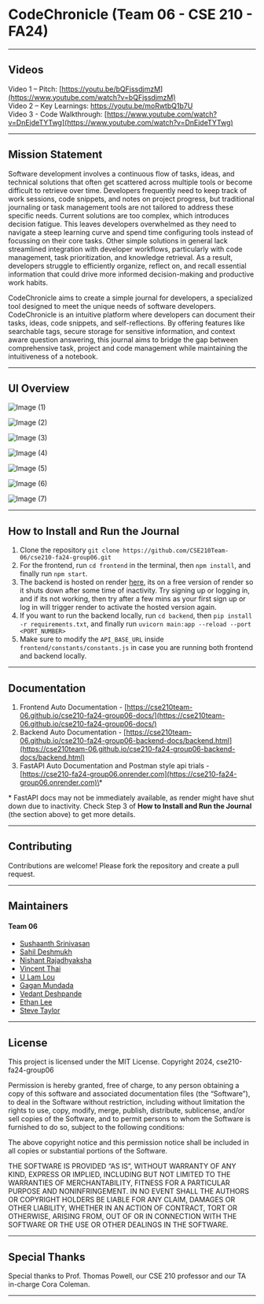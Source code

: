 # CodeChronicle (Team 06 - CSE 210 - FA24)

---

## Videos

Video 1 – Pitch: [https://youtu.be/bQFjssdjmzM](https://www.youtube.com/watch?v=bQFjssdjmzM) \
Video 2 – Key Learnings: [https://youtu.be/moRwtbQ1b7U ](https://www.youtube.com/watch?v=moRwtbQ1b7U) \
Video 3 - Code Walkthrough: [https://www.youtube.com/watch?v=DnEjdeTYTwg](https://www.youtube.com/watch?v=DnEjdeTYTwg)

---

## Mission Statement

Software development involves a continuous flow of tasks, ideas, and technical solutions that often get scattered across multiple tools or become difficult to retrieve over time. Developers frequently need to keep track of work sessions, code snippets, and notes on project progress, but traditional journaling or task management tools are not tailored to address these specific needs. Current solutions are too complex, which introduces decision fatigue. This leaves developers overwhelmed as they need to navigate a steep learning curve and spend time configuring tools instead of focussing on their core tasks. Other simple solutions in general lack streamlined integration with developer workflows, particularly with code management, task prioritization, and knowledge retrieval. As a result, developers struggle to efficiently organize, reflect on, and recall essential information that could drive more informed decision-making and productive work habits.

CodeChronicle aims to create a simple journal for developers, a specialized tool designed to meet the unique needs of software developers. CodeChronicle is an intuitive platform where developers can document their tasks, ideas, code snippets, and self-reflections. By offering features like searchable tags, secure storage for sensitive information, and context aware question answering, this journal aims to bridge the gap between comprehensive task, project and code management while maintaining the intuitiveness of a notebook.

---

## UI Overview

![Image (1)](https://github.com/user-attachments/assets/8b577c20-e081-4233-b69d-17b2bb1295c2)

![Image (2)](https://github.com/user-attachments/assets/805ecdd8-e643-41b6-99dc-5af76104065c)

![Image (3)](https://github.com/user-attachments/assets/a7365a2d-5277-4db2-8f7f-627a4c51663e)

![Image (4)](https://github.com/user-attachments/assets/97c7a9e4-bc40-4877-a00a-2bde2146487a)

![Image (5)](https://github.com/user-attachments/assets/79dc5bc6-47c1-4ace-a721-9d395c47fe75)

![Image (6)](https://github.com/user-attachments/assets/c2437fe5-0e41-4243-9cd2-8ab876b53375)

![Image (7)](https://github.com/user-attachments/assets/2c380879-35be-421b-9db2-5017f864aec8)

---

## How to Install and Run the Journal

1. Clone the repository `git clone https://github.com/CSE210Team-06/cse210-fa24-group06.git`
2. For the frontend, run `cd frontend` in the terminal, then `npm install`, and finally run `npm start`.
3. The backend is hosted on render [here](https://cse210-fa24-group06.onrender.com), its on a free version of render so it shuts down after some time of inactivity. Try signing up or logging in, and if its not working, then try after a few mins as your first sign up or log in will trigger render to activate the hosted version again.
4. If you want to run the backend locally, run `cd backend`, then `pip install -r requirements.txt`, and finally run `uvicorn main:app --reload --port <PORT_NUMBER>`
5. Make sure to modify the `API_BASE_URL` inside `frontend/constants/constants.js` in case you are running both frontend and backend locally.

---

## Documentation

1. Frontend Auto Documentation - [https://cse210team-06.github.io/cse210-fa24-group06-docs/](https://cse210team-06.github.io/cse210-fa24-group06-docs/)
2. Backend Auto Documentation - [https://cse210team-06.github.io/cse210-fa24-group06-backend-docs/backend.html](https://cse210team-06.github.io/cse210-fa24-group06-backend-docs/backend.html)
3. FastAPI Auto Documentation and Postman style api trials - [https://cse210-fa24-group06.onrender.com](https://cse210-fa24-group06.onrender.com)\*

\* FastAPI docs may not be immediately available, as render might have shut down due to inactivity. Check Step 3 of **How to Install and Run the Journal** (the section above) to get more details.

---

## Contributing

Contributions are welcome! Please fork the repository and create a pull request.

---

## Maintainers

#### Team 06

- [Sushaanth Srinivasan](https://github.com/SushaanthSrinivasan)
- [Sahil Deshmukh](https://github.com/sahil139)
- [Nishant Rajadhyaksha](https://github.com/nishant42491)
- [Vincent Thai](https://github.com/vthai321)
- [U Lam Lou](https://github.com/uloulou)
- [Gagan Mundada](https://github.com/GaganVM)
- [Vedant Deshpande](https://github.com/vedantd41)
- [Ethan Lee](https://github.com/EthanLDot)
- [Steve Taylor](https://github.com/stevegtaylor)

---

## License

This project is licensed under the MIT License.
Copyright 2024, cse210-fa24-group06

Permission is hereby granted, free of charge, to any person obtaining a copy of this software and associated documentation files (the “Software”), to deal in the Software without restriction, including without limitation the rights to use, copy, modify, merge, publish, distribute, sublicense, and/or sell copies of the Software, and to permit persons to whom the Software is furnished to do so, subject to the following conditions:

The above copyright notice and this permission notice shall be included in all copies or substantial portions of the Software.

THE SOFTWARE IS PROVIDED “AS IS”, WITHOUT WARRANTY OF ANY KIND, EXPRESS OR IMPLIED, INCLUDING BUT NOT LIMITED TO THE WARRANTIES OF MERCHANTABILITY, FITNESS FOR A PARTICULAR PURPOSE AND NONINFRINGEMENT. IN NO EVENT SHALL THE AUTHORS OR COPYRIGHT HOLDERS BE LIABLE FOR ANY CLAIM, DAMAGES OR OTHER LIABILITY, WHETHER IN AN ACTION OF CONTRACT, TORT OR OTHERWISE, ARISING FROM, OUT OF OR IN CONNECTION WITH THE SOFTWARE OR THE USE OR OTHER DEALINGS IN THE SOFTWARE.

---

## Special Thanks

Special thanks to Prof. Thomas Powell, our CSE 210 professor and our TA in-charge Cora Coleman.

---
